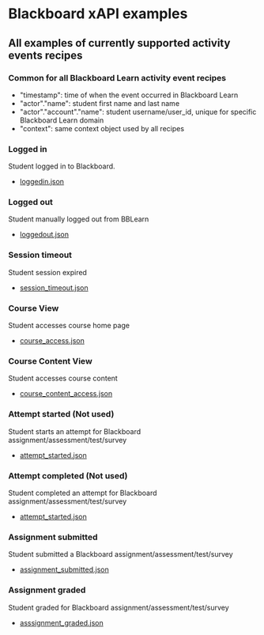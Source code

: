 # Blackboard xAPI examples

## All examples of currently supported activity events recipes

### Common for all Blackboard Learn activity event recipes

* "timestamp": time of when the event occurred in Blackboard Learn
* "actor"."name": student first name and last name
* "actor"."account"."name": student username/user_id, unique for specific Blackboard Learn domain
* "context": same context object used by all recipes 

### Logged in

Student logged in to Blackboard.

* [loggedin.json](loggedin.json)

### Logged out

Student manually logged out from BBLearn

* [loggedout.json](loggedout.json)

### Session timeout

Student session expired

* [session_timeout.json](session_timeout.json)

### Course View

Student accesses course home page

* [course_access.json](course_access.json)

### Course Content View

Student accesses course content

* [course_content_access.json](course_content_access.json)

### Attempt started (Not used)

Student starts an attempt for Blackboard assignment/assessment/test/survey

* [attempt_started.json](attempt_started.json)

### Attempt completed (Not used)

Student completed an attempt for Blackboard assignment/assessment/test/survey

* [attempt_started.json](attempt_started.json)

### Assignment submitted

Student submitted a Blackboard assignment/assessment/test/survey

* [assignment_submitted.json](assignment_submitted.json)

### Assignment graded

Student graded for Blackboard assignment/assessment/test/survey

* [asssignment_graded.json](asssignment_graded.json)
